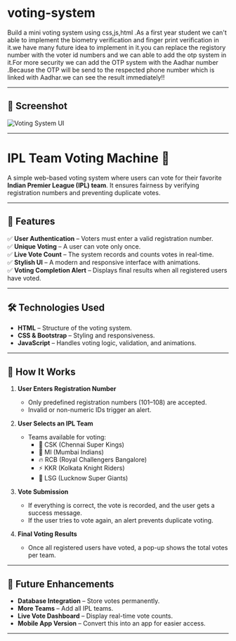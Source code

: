 # voting-system
Build a mini voting system using css,js,html .As a first year student we can't able to implement the biometry verification and finger print verification in it.we have many future idea to implement in it.you can replace the registory number with the voter id numbers and we can able to add the otp system in it.For more security we can add the 
OTP system with the Aadhar number .Because the OTP will be send to the respected phone number which is linked with Aadhar.we can see the result immediately!!

---
## 📸 Screenshot  
![Voting System UI](Screenshot.png)

---
# IPL Team Voting Machine 🏏

A simple web-based voting system where users can vote for their favorite **Indian Premier League (IPL) team**. It ensures fairness by verifying registration numbers and preventing duplicate votes.

---

## 🚀 Features
✅ **User Authentication** – Voters must enter a valid registration number.  
✅ **Unique Voting** – A user can vote only once.  
✅ **Live Vote Count** – The system records and counts votes in real-time.  
✅ **Stylish UI** – A modern and responsive interface with animations.  
✅ **Voting Completion Alert** – Displays final results when all registered users have voted.  

---

## 🛠️ Technologies Used
- **HTML** – Structure of the voting system.  
- **CSS & Bootstrap** – Styling and responsiveness.  
- **JavaScript** – Handles voting logic, validation, and animations.  

---

## 📌 How It Works
1. **User Enters Registration Number**  
   - Only predefined registration numbers (101–108) are accepted.  
   - Invalid or non-numeric IDs trigger an alert.  

2. **User Selects an IPL Team**  
   - Teams available for voting:
     - 🦁 CSK (Chennai Super Kings)  
     - 🌊 MI (Mumbai Indians)  
     - 🔥 RCB (Royal Challengers Bangalore)  
     - ⚡ KKR (Kolkata Knight Riders)  
     - 🏹 LSG (Lucknow Super Giants)  

3. **Vote Submission**  
   - If everything is correct, the vote is recorded, and the user gets a success message.  
   - If the user tries to vote again, an alert prevents duplicate voting.  

4. **Final Voting Results**  
   - Once all registered users have voted, a pop-up shows the total votes per team.  

---

## 🎯 Future Enhancements
- **Database Integration** – Store votes permanently.  
- **More Teams** – Add all IPL teams.  
- **Live Vote Dashboard** – Display real-time vote counts.  
- **Mobile App Version** – Convert this into an app for easier access. 

---
